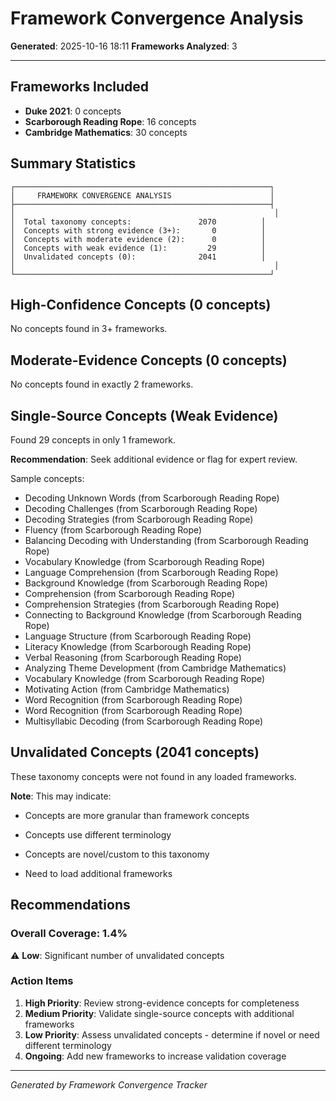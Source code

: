 # Framework Convergence Analysis

**Generated**: 2025-10-16 18:11
**Frameworks Analyzed**: 3

---

## Frameworks Included

- **Duke 2021**: 0 concepts
- **Scarborough Reading Rope**: 16 concepts
- **Cambridge Mathematics**: 30 concepts

## Summary Statistics

```
┌─────────────────────────────────────────────────────────┐
│     FRAMEWORK CONVERGENCE ANALYSIS                      │
├─────────────────────────────────────────────────────────┤
│                                                          │
│  Total taxonomy concepts:               2070          │
│  Concepts with strong evidence (3+):       0          │
│  Concepts with moderate evidence (2):      0          │
│  Concepts with weak evidence (1):         29          │
│  Unvalidated concepts (0):              2041          │
│                                                          │
└─────────────────────────────────────────────────────────┘
```

## High-Confidence Concepts (0 concepts)

No concepts found in 3+ frameworks.

## Moderate-Evidence Concepts (0 concepts)

No concepts found in exactly 2 frameworks.

## Single-Source Concepts (Weak Evidence)

Found 29 concepts in only 1 framework.

**Recommendation**: Seek additional evidence or flag for expert review.

Sample concepts:

- Decoding Unknown Words (from Scarborough Reading Rope)
- Decoding Challenges (from Scarborough Reading Rope)
- Decoding Strategies (from Scarborough Reading Rope)
- Fluency (from Scarborough Reading Rope)
- Balancing Decoding with Understanding (from Scarborough Reading Rope)
- Vocabulary Knowledge (from Scarborough Reading Rope)
- Language Comprehension (from Scarborough Reading Rope)
- Background Knowledge (from Scarborough Reading Rope)
- Comprehension (from Scarborough Reading Rope)
- Comprehension Strategies (from Scarborough Reading Rope)
- Connecting to Background Knowledge (from Scarborough Reading Rope)
- Language Structure (from Scarborough Reading Rope)
- Literacy Knowledge (from Scarborough Reading Rope)
- Verbal Reasoning (from Scarborough Reading Rope)
- Analyzing Theme Development (from Cambridge Mathematics)
- Vocabulary Knowledge (from Scarborough Reading Rope)
- Motivating Action (from Cambridge Mathematics)
- Word Recognition (from Scarborough Reading Rope)
- Word Recognition (from Scarborough Reading Rope)
- Multisyllabic Decoding (from Scarborough Reading Rope)

## Unvalidated Concepts (2041 concepts)

These taxonomy concepts were not found in any loaded frameworks.

**Note**: This may indicate:

- Concepts are more granular than framework concepts

- Concepts use different terminology

- Concepts are novel/custom to this taxonomy

- Need to load additional frameworks

## Recommendations

### Overall Coverage: 1.4%

⚠️ **Low**: Significant number of unvalidated concepts

### Action Items

1. **High Priority**: Review strong-evidence concepts for completeness
2. **Medium Priority**: Validate single-source concepts with additional frameworks
3. **Low Priority**: Assess unvalidated concepts - determine if novel or need different terminology
4. **Ongoing**: Add new frameworks to increase validation coverage

---

*Generated by Framework Convergence Tracker*